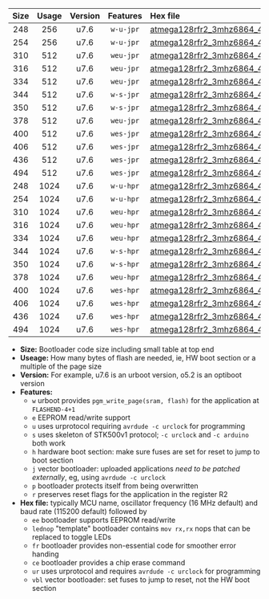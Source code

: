 |Size|Usage|Version|Features|Hex file|
|:-:|:-:|:-:|:-:|:--|
|248|256|u7.6|`w-u-jpr`|[atmega128rfr2_3mhz6864_460800bps_ur_vbl.hex](https://raw.githubusercontent.com/stefanrueger/urboot/main/atmega128rfr2_3mhz6864_460800bps_ur_vbl.hex)|
|254|256|u7.6|`w-u-jpr`|[atmega128rfr2_3mhz6864_460800bps_lednop_ur_vbl.hex](https://raw.githubusercontent.com/stefanrueger/urboot/main/atmega128rfr2_3mhz6864_460800bps_lednop_ur_vbl.hex)|
|310|512|u7.6|`weu-jpr`|[atmega128rfr2_3mhz6864_460800bps_ee_ur_vbl.hex](https://raw.githubusercontent.com/stefanrueger/urboot/main/atmega128rfr2_3mhz6864_460800bps_ee_ur_vbl.hex)|
|316|512|u7.6|`weu-jpr`|[atmega128rfr2_3mhz6864_460800bps_ee_lednop_ur_vbl.hex](https://raw.githubusercontent.com/stefanrueger/urboot/main/atmega128rfr2_3mhz6864_460800bps_ee_lednop_ur_vbl.hex)|
|334|512|u7.6|`weu-jpr`|[atmega128rfr2_3mhz6864_460800bps_ee_lednop_fr_ur_vbl.hex](https://raw.githubusercontent.com/stefanrueger/urboot/main/atmega128rfr2_3mhz6864_460800bps_ee_lednop_fr_ur_vbl.hex)|
|344|512|u7.6|`w-s-jpr`|[atmega128rfr2_3mhz6864_460800bps_vbl.hex](https://raw.githubusercontent.com/stefanrueger/urboot/main/atmega128rfr2_3mhz6864_460800bps_vbl.hex)|
|350|512|u7.6|`w-s-jpr`|[atmega128rfr2_3mhz6864_460800bps_lednop_vbl.hex](https://raw.githubusercontent.com/stefanrueger/urboot/main/atmega128rfr2_3mhz6864_460800bps_lednop_vbl.hex)|
|378|512|u7.6|`weu-jpr`|[atmega128rfr2_3mhz6864_460800bps_ee_lednop_fr_ce_ur_vbl.hex](https://raw.githubusercontent.com/stefanrueger/urboot/main/atmega128rfr2_3mhz6864_460800bps_ee_lednop_fr_ce_ur_vbl.hex)|
|400|512|u7.6|`wes-jpr`|[atmega128rfr2_3mhz6864_460800bps_ee_vbl.hex](https://raw.githubusercontent.com/stefanrueger/urboot/main/atmega128rfr2_3mhz6864_460800bps_ee_vbl.hex)|
|406|512|u7.6|`wes-jpr`|[atmega128rfr2_3mhz6864_460800bps_ee_lednop_vbl.hex](https://raw.githubusercontent.com/stefanrueger/urboot/main/atmega128rfr2_3mhz6864_460800bps_ee_lednop_vbl.hex)|
|436|512|u7.6|`wes-jpr`|[atmega128rfr2_3mhz6864_460800bps_ee_lednop_fr_vbl.hex](https://raw.githubusercontent.com/stefanrueger/urboot/main/atmega128rfr2_3mhz6864_460800bps_ee_lednop_fr_vbl.hex)|
|494|512|u7.6|`wes-jpr`|[atmega128rfr2_3mhz6864_460800bps_ee_lednop_fr_ce_vbl.hex](https://raw.githubusercontent.com/stefanrueger/urboot/main/atmega128rfr2_3mhz6864_460800bps_ee_lednop_fr_ce_vbl.hex)|
|248|1024|u7.6|`w-u-hpr`|[atmega128rfr2_3mhz6864_460800bps_ur.hex](https://raw.githubusercontent.com/stefanrueger/urboot/main/atmega128rfr2_3mhz6864_460800bps_ur.hex)|
|254|1024|u7.6|`w-u-hpr`|[atmega128rfr2_3mhz6864_460800bps_lednop_ur.hex](https://raw.githubusercontent.com/stefanrueger/urboot/main/atmega128rfr2_3mhz6864_460800bps_lednop_ur.hex)|
|310|1024|u7.6|`weu-hpr`|[atmega128rfr2_3mhz6864_460800bps_ee_ur.hex](https://raw.githubusercontent.com/stefanrueger/urboot/main/atmega128rfr2_3mhz6864_460800bps_ee_ur.hex)|
|316|1024|u7.6|`weu-hpr`|[atmega128rfr2_3mhz6864_460800bps_ee_lednop_ur.hex](https://raw.githubusercontent.com/stefanrueger/urboot/main/atmega128rfr2_3mhz6864_460800bps_ee_lednop_ur.hex)|
|334|1024|u7.6|`weu-hpr`|[atmega128rfr2_3mhz6864_460800bps_ee_lednop_fr_ur.hex](https://raw.githubusercontent.com/stefanrueger/urboot/main/atmega128rfr2_3mhz6864_460800bps_ee_lednop_fr_ur.hex)|
|344|1024|u7.6|`w-s-hpr`|[atmega128rfr2_3mhz6864_460800bps.hex](https://raw.githubusercontent.com/stefanrueger/urboot/main/atmega128rfr2_3mhz6864_460800bps.hex)|
|350|1024|u7.6|`w-s-hpr`|[atmega128rfr2_3mhz6864_460800bps_lednop.hex](https://raw.githubusercontent.com/stefanrueger/urboot/main/atmega128rfr2_3mhz6864_460800bps_lednop.hex)|
|378|1024|u7.6|`weu-hpr`|[atmega128rfr2_3mhz6864_460800bps_ee_lednop_fr_ce_ur.hex](https://raw.githubusercontent.com/stefanrueger/urboot/main/atmega128rfr2_3mhz6864_460800bps_ee_lednop_fr_ce_ur.hex)|
|400|1024|u7.6|`wes-hpr`|[atmega128rfr2_3mhz6864_460800bps_ee.hex](https://raw.githubusercontent.com/stefanrueger/urboot/main/atmega128rfr2_3mhz6864_460800bps_ee.hex)|
|406|1024|u7.6|`wes-hpr`|[atmega128rfr2_3mhz6864_460800bps_ee_lednop.hex](https://raw.githubusercontent.com/stefanrueger/urboot/main/atmega128rfr2_3mhz6864_460800bps_ee_lednop.hex)|
|436|1024|u7.6|`wes-hpr`|[atmega128rfr2_3mhz6864_460800bps_ee_lednop_fr.hex](https://raw.githubusercontent.com/stefanrueger/urboot/main/atmega128rfr2_3mhz6864_460800bps_ee_lednop_fr.hex)|
|494|1024|u7.6|`wes-hpr`|[atmega128rfr2_3mhz6864_460800bps_ee_lednop_fr_ce.hex](https://raw.githubusercontent.com/stefanrueger/urboot/main/atmega128rfr2_3mhz6864_460800bps_ee_lednop_fr_ce.hex)|

- **Size:** Bootloader code size including small table at top end
- **Useage:** How many bytes of flash are needed, ie, HW boot section or a multiple of the page size
- **Version:** For example, u7.6 is an urboot version, o5.2 is an optiboot version
- **Features:**
  + `w` urboot provides `pgm_write_page(sram, flash)` for the application at `FLASHEND-4+1`
  + `e` EEPROM read/write support
  + `u` uses urprotocol requiring `avrdude -c urclock` for programming
  + `s` uses skeleton of STK500v1 protocol; `-c urclock` and `-c arduino` both work
  + `h` hardware boot section: make sure fuses are set for reset to jump to boot section
  + `j` vector bootloader: uploaded applications *need to be patched externally*, eg, using `avrdude -c urclock`
  + `p` bootloader protects itself from being overwritten
  + `r` preserves reset flags for the application in the register R2
- **Hex file:** typically MCU name, oscillator frequency (16 MHz default) and baud rate (115200 default) followed by
  + `ee` bootloader supports EEPROM read/write
  + `lednop` "template" bootloader contains `mov rx,rx` nops that can be replaced to toggle LEDs
  + `fr` bootloader provides non-essential code for smoother error handing
  + `ce` bootloader provides a chip erase command
  + `ur` uses urprotocol and requires `avrdude -c urclock` for programming
  + `vbl` vector bootloader: set fuses to jump to reset, not the HW boot section
